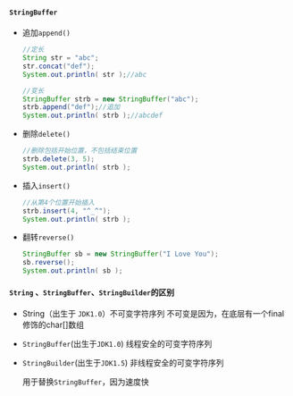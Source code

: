 #### `StringBuffer`

* 追加`append()`

  ```java
  //定长
  String str = "abc";
  str.concat("def");
  System.out.println( str );//abc
  
  //变长
  StringBuffer strb = new StringBuffer("abc");
  strb.append("def");//追加
  System.out.println( strb );//abcdef
  ```

* 删除`delete()`

  ```java
  //删除包括开始位置，不包括结束位置
  strb.delete(3, 5);
  System.out.println( strb );
  ```

* 插入`insert()`

  ```java
  //从第4个位置开始插入
  strb.insert(4, "^_^");
  System.out.println( strb );
  ```

* 翻转`reverse()`

  ```java
  StringBuffer sb = new StringBuffer("I Love You");
  sb.reverse();
  System.out.println( sb );
  ```

#### `String` 、`StringBuffer`、`StringBuilder`的区别

* String（出生于 `JDK1.0`）不可变字符序列
  不可变是因为，在底层有一个final修饰的char[]数组

* `StringBuffer`(出生于`JDK1.0`)  线程安全的可变字符序列

* `StringBuilder`(出生于`JDK1.5`)  非线程安全的可变字符序列

  用于替换`StringBuffer`，因为速度快


